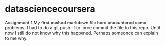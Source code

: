 # datasciencecoursera
Assignment 1
My first pushed markdown file here encountered some problems. I had to do a git push -f to force commit the file to this repo. Until now I still do not know why this happened. Perhaps someonce can explain to me why.
